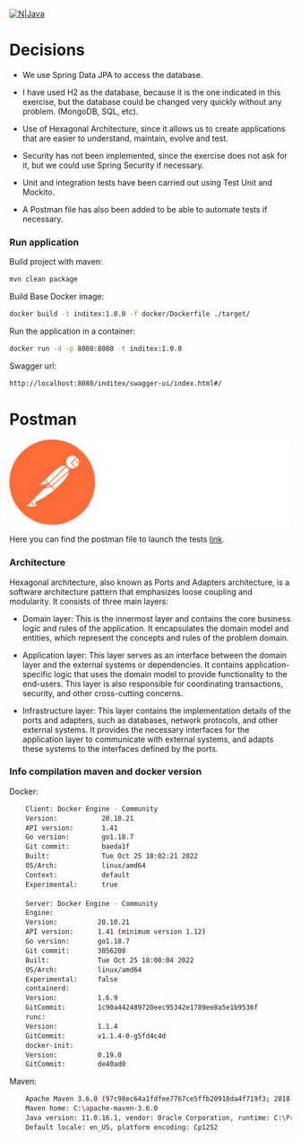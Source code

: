 
[![N|Java](https://d33wubrfki0l68.cloudfront.net/f8099f57973f45c668f8cf7d7c3e8987e81dd93d/9b944/assets/img/news/java-note.png)](https://www.java.com)

# Decisions

- We use Spring Data JPA to access the database.

- I have used H2 as the database, because it is the one indicated in this exercise, but the database could be changed very quickly without any problem. (MongoDB, SQL, etc).

- Use of Hexagonal Architecture, since it allows us to create applications that are easier to understand, maintain, evolve and test.

- Security has not been implemented, since the exercise does not ask for it, but we could use Spring Security if necessary.

- Unit and integration tests have been carried out using Test Unit and Mockito.

- A Postman file has also been added to be able to automate tests if necessary.


### Run application
 
Build project with maven:
```sh
mvn clean package
```

Build Base Docker image:
```sh
docker build -t inditex:1.0.0 -f docker/Dockerfile ./target/
```

Run the application in a container:

```sh
docker run -d -p 8080:8080 -t inditex:1.0.0
```
Swagger url:
```sh
http://localhost:8080/inditex/swagger-ui/index.html#/
```


# Postman
![logo](https://raw.githubusercontent.com/alisonhall/postman-introduction/master/assets/logo.png)

Here you can find the postman file to launch the tests [link](https://github.com/pablogg/pruebaInditex/blob/develop/PruebaInditex.postman_collection.json).


### Architecture

Hexagonal architecture, also known as Ports and Adapters architecture, is a software architecture pattern that emphasizes loose coupling and modularity. It consists of three main layers:

- Domain layer: This is the innermost layer and contains the core business logic and rules of the application. It encapsulates the domain model and entities, which represent the concepts and rules of the problem domain.

- Application layer: This layer serves as an interface between the domain layer and the external systems or dependencies. It contains application-specific logic that uses the domain model to provide functionality to the end-users. This layer is also responsible for coordinating transactions, security, and other cross-cutting concerns.

- Infrastructure layer: This layer contains the implementation details of the ports and adapters, such as databases, network protocols, and other external systems. It provides the necessary interfaces for the application layer to communicate with external systems, and adapts these systems to the interfaces defined by the ports.

### Info compilation maven and docker version
Docker:
```sh
    Client: Docker Engine - Community
    Version:           20.10.21
    API version:       1.41
    Go version:        go1.18.7
    Git commit:        baeda1f
    Built:             Tue Oct 25 18:02:21 2022
    OS/Arch:           linux/amd64
    Context:           default
    Experimental:      true

    Server: Docker Engine - Community
    Engine:
    Version:          20.10.21
    API version:      1.41 (minimum version 1.12)
    Go version:       go1.18.7
    Git commit:       3056208
    Built:            Tue Oct 25 18:00:04 2022
    OS/Arch:          linux/amd64
    Experimental:     false
    containerd:
    Version:          1.6.9
    GitCommit:        1c90a442489720eec95342e1789ee8a5e1b9536f
    runc:
    Version:          1.1.4
    GitCommit:        v1.1.4-0-g5fd4c4d
    docker-init:
    Version:          0.19.0
    GitCommit:        de40ad0
```

Maven:
```sh
    Apache Maven 3.6.0 (97c98ec64a1fdfee7767ce5ffb20918da4f719f3; 2018-10-24T20:41:47+02:00)
    Maven home: C:\apache-maven-3.6.0
    Java version: 11.0.16.1, vendor: Oracle Corporation, runtime: C:\Program Files\Java\jdk-11.0.16.1
    Default locale: en_US, platform encoding: Cp1252
```
